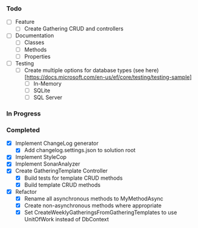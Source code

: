 ﻿### Todo
- [ ] Feature
  - [ ] Create Gathering CRUD and controllers

- [ ] Documentation
  - [ ] Classes
  - [ ] Methods
  - [ ] Properties

- [ ] Testing
  - [ ] Create multiple options for database types (see here)[https://docs.microsoft.com/en-us/ef/core/testing/testing-sample]
    - [ ] In-Memory
    - [ ] SQLite
    - [ ] SQL Server

### In Progress



### Completed

- [x] Implement ChangeLog generator
  - [x] Add changelog.settings.json to solution root
- [x] Implement StyleCop
- [x] Implement SonarAnalyzer
- [x] Create GatheringTemplate Controller
  - [x] Build tests for template CRUD methods
  - [x] Build template CRUD methods
- [x] Refactor
  - [x] Rename all asynchronous methods to MyMethodAsync
  - [x] Create non-asynchronous methods where appropriate
  - [x] Set CreateWeeklyGatheringsFromGatheringTemplates to use UnitOfWork instead of DbContext